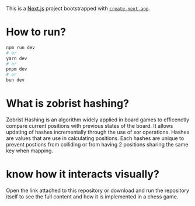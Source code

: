 This is a [Next.js](https://nextjs.org) project bootstrapped with [`create-next-app`](https://nextjs.org/docs/app/api-reference/cli/create-next-app).

# How to run?

```bash
npm run dev
# or
yarn dev
# or
pnpm dev
# or
bun dev
```

# What is zobrist hashing?
Zobrist Hashing is an algorithm widely applied in board games to efficenctly compare current positions with previous states of the board.
It allows updating of hashes incrementally through the use of xor operations. Hashes are values that are use in calculating 
positions. Each hashes are unique to prevent postions from colliding or from having 2 positions sharing the same key when 
mapping. 

# know how it interacts visually?
Open the link attached to this repository or download and run the repository itself to see the full content and how it is implemented in a chess game.
